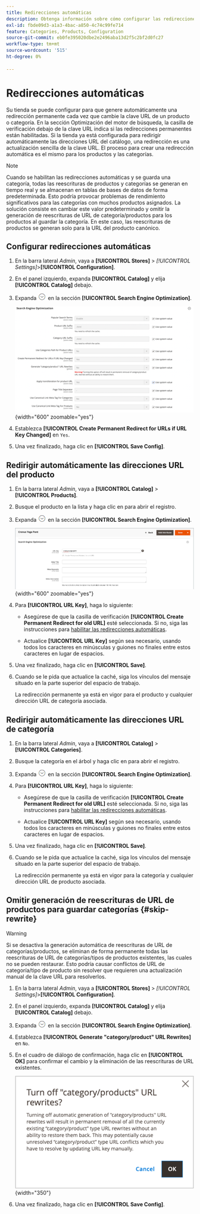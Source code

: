```yaml
---
title: Redirecciones automáticas
description: Obtenga información sobre cómo configurar las redirecciones automáticas que se generan cada vez que la clave URL de un producto o categoría cambia en la tienda Commerce.
exl-id: fbde09d3-a1a3-4bac-a850-4c74c99fe714
feature: Categories, Products, Configuration
source-git-commit: eb0fe395020dbe2e2496aba13d2f5c2bf2d0fc27
workflow-type: tm+mt
source-wordcount: '515'
ht-degree: 0%

---
```


# Redirecciones automáticas

Su tienda se puede configurar para que genere automáticamente una redirección permanente cada vez que cambie la clave URL de un producto o categoría. En la sección Optimización del motor de búsqueda, la casilla de verificación debajo de la clave URL indica si las redirecciones permanentes están habilitadas. Si la tienda ya está configurada para redirigir automáticamente las direcciones URL del catálogo, una redirección es una actualización sencilla de la clave URL. El proceso para crear una redirección automática es el mismo para los productos y las categorías.

>[!NOTE]
>
>Cuando se habilitan las redirecciones automáticas y se guarda una categoría, todas las reescrituras de productos y categorías se generan en tiempo real y se almacenan en tablas de bases de datos de forma predeterminada. Esto podría provocar problemas de rendimiento significativos para las categorías con muchos productos asignados. La solución consiste en cambiar este valor predeterminado y omitir la generación de reescrituras de URL de categoría/productos para los productos al guardar la categoría. En este caso, las reescrituras de productos se generan solo para la URL del producto canónico.

## Configurar redirecciones automáticas

1. En la barra lateral _Admin_, vaya a **[!UICONTROL Stores]** > _[!UICONTROL Settings]_>**[!UICONTROL Configuration]**.

1. En el panel izquierdo, expanda **[!UICONTROL Catalog]** y elija **[!UICONTROL Catalog]** debajo.

1. Expanda ![Selector de expansión](../assets/icon-display-expand.png) en la sección **[!UICONTROL Search Engine Optimization]**.

   ![Configuración del catálogo: optimización del motor de búsqueda](../configuration-reference/catalog/assets/catalog-search-engine-optimization.png){width="600" zoomable="yes"}

1. Establezca **[!UICONTROL Create Permanent Redirect for URLs if URL Key Changed]** en `Yes`.

1. Una vez finalizado, haga clic en **[!UICONTROL Save Config]**.

## Redirigir automáticamente las direcciones URL del producto

1. En la barra lateral _Admin_, vaya a **[!UICONTROL Catalog]** > **[!UICONTROL Products]**.

1. Busque el producto en la lista y haga clic en para abrir el registro.

1. Expanda ![El selector de expansión ](../assets/icon-display-expand.png) en la sección **[!UICONTROL Search Engine Optimization]**.

   ![Optimización del motor de búsqueda de productos: redirección permanente](./assets/product-search-engine-optimization-create-permanent-redirect.png){width="600" zoomable="yes"}

1. Para **[!UICONTROL URL Key]**, haga lo siguiente:

   - Asegúrese de que la casilla de verificación **[!UICONTROL Create Permanent Redirect for old URL]** esté seleccionada. Si no, siga las instrucciones para [habilitar las redirecciones automáticas](url-rewrite.md#configure-url-rewrites).

   - Actualice **[!UICONTROL URL Key]** según sea necesario, usando todos los caracteres en minúsculas y guiones no finales entre estos caracteres en lugar de espacios.

1. Una vez finalizado, haga clic en **[!UICONTROL Save]**.

1. Cuando se le pida que actualice la caché, siga los vínculos del mensaje situado en la parte superior del espacio de trabajo.

   La redirección permanente ya está en vigor para el producto y cualquier dirección URL de categoría asociada.

## Redirigir automáticamente las direcciones URL de categoría

1. En la barra lateral _Admin_, vaya a **[!UICONTROL Catalog]** > **[!UICONTROL Categories]**.

1. Busque la categoría en el árbol y haga clic en para abrir el registro.

1. Expanda ![Selector de expansión](../assets/icon-display-expand.png) en la sección **[!UICONTROL Search Engine Optimization]**.

1. Para **[!UICONTROL URL Key]**, haga lo siguiente:

   - Asegúrese de que la casilla de verificación **[!UICONTROL Create Permanent Redirect for old URL]** esté seleccionada. Si no, siga las instrucciones para [habilitar las redirecciones automáticas](url-rewrite.md#configure-url-rewrites).

   - Actualice **[!UICONTROL URL Key]** según sea necesario, usando todos los caracteres en minúsculas y guiones no finales entre estos caracteres en lugar de espacios.

1. Una vez finalizado, haga clic en **[!UICONTROL Save]**.

1. Cuando se le pida que actualice la caché, siga los vínculos del mensaje situado en la parte superior del espacio de trabajo.

   La redirección permanente ya está en vigor para la categoría y cualquier dirección URL de producto asociada.

## Omitir generación de reescrituras de URL de productos para guardar categorías {#skip-rewrite}

>[!WARNING]
>
>Si se desactiva la generación automática de reescrituras de URL de categorías/productos, se eliminan de forma permanente todas las reescrituras de URL de categorías/tipos de productos existentes, las cuales no se pueden restaurar. Esto podría causar conflictos de URL de categoría/tipo de producto sin resolver que requieren una actualización manual de la clave URL para resolverlos.

1. En la barra lateral _Admin_, vaya a **[!UICONTROL Stores]** > _[!UICONTROL Settings]_>**[!UICONTROL Configuration]**.

1. En el panel izquierdo, expanda **[!UICONTROL Catalog]** y elija **[!UICONTROL Catalog]** debajo.

1. Expanda ![Selector de expansión](../assets/icon-display-expand.png) en la sección **[!UICONTROL Search Engine Optimization]**.

1. Establezca **[!UICONTROL Generate "category/product" URL Rewrites]** en `No`.

1. En el cuadro de diálogo de confirmación, haga clic en **[!UICONTROL OK]** para confirmar el cambio y la eliminación de las reescrituras de URL existentes.

   ![Desactivar reescrituras de URL de productos/categorías: confirmar](./assets/seo-rewrite-off.png){width="350"}

1. Una vez finalizado, haga clic en **[!UICONTROL Save Config]**.
